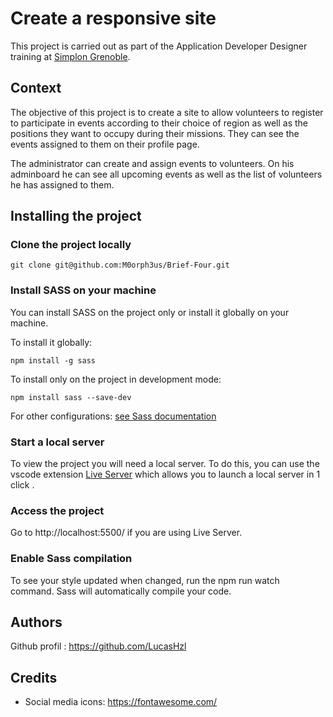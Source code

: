 # Create a responsive site

This project is carried out as part of the Application Developer Designer training at [Simplon Grenoble](https://simplon.co/).

## Context

The objective of this project is to create a site to allow volunteers to register to participate in events according to their choice of region as well as the positions they want to occupy during their missions.
They can see the events assigned to them on their profile page.

The administrator can create and assign events to volunteers.
On his adminboard he can see all upcoming events as well as the list of volunteers he has assigned to them.

## Installing the project

### Clone the project locally

```
git clone git@github.com:M0orph3us/Brief-Four.git

```

### Install SASS on your machine

You can install SASS on the project only or install it globally on your machine.

To install it globally:

```
npm install -g sass

```

To install only on the project in development mode:

```
npm install sass --save-dev

```

For other configurations: [see Sass documentation](https://sass-lang.com/install/)

### Start a local server

To view the project you will need a local server. To do this, you can use the vscode extension [Live Server](https://marketplace.visualstudio.com/items?itemName=ritwickdey.LiveServer&ssr=false#review-details) which allows you to launch a local server in 1 click .

### Access the project

Go to http://localhost:5500/ if you are using Live Server.

### Enable Sass compilation

To see your style updated when changed, run the npm run watch command. Sass will automatically compile your code.

## Authors

Github profil : https://github.com/LucasHzl

## Credits

- Social media icons: https://fontawesome.com/
